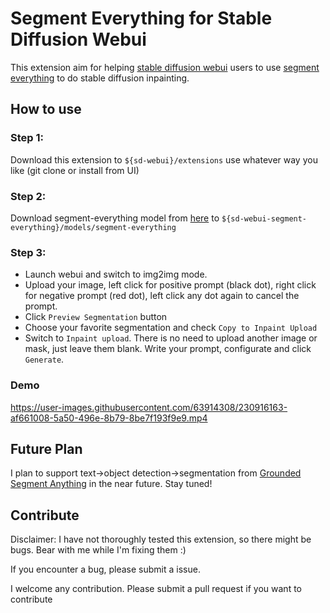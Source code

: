 # Segment Everything for Stable Diffusion Webui

This extension aim for helping [stable diffusion webui](https://github.com/AUTOMATIC1111/stable-diffusion-webui) users to use [segment everything](https://github.com/facebookresearch/segment-anything/) to do stable diffusion inpainting.

## How to use

### Step 1:

Download this extension to `${sd-webui}/extensions` use whatever way you like (git clone or install from UI)

### Step 2:

Download segment-everything model from [here](https://github.com/facebookresearch/segment-anything#model-checkpoints) to `${sd-webui-segment-everything}/models/segment-everything`

### Step 3:

- Launch webui and switch to img2img mode. 
- Upload your image, left click for positive prompt (black dot), right click for negative prompt (red dot), left click any dot again to cancel the prompt. 
- Click `Preview Segmentation` button
- Choose your favorite segmentation and check `Copy to Inpaint Upload`
- Switch to `Inpaint upload`. There is no need to upload another image or mask, just leave them blank. Write your prompt, configurate and click `Generate`.

### Demo

https://user-images.githubusercontent.com/63914308/230916163-af661008-5a50-496e-8b79-8be7f193f9e9.mp4

## Future Plan

I plan to support text->object detection->segmentation from [Grounded Segment Anything](https://github.com/IDEA-Research/Grounded-Segment-Anything/) in the near future. Stay tuned!

## Contribute

Disclaimer: I have not thoroughly tested this extension, so there might be bugs. Bear with me while I'm fixing them :)

If you encounter a bug, please submit a issue. 

I welcome any contribution. Please submit a pull request if you want to contribute
